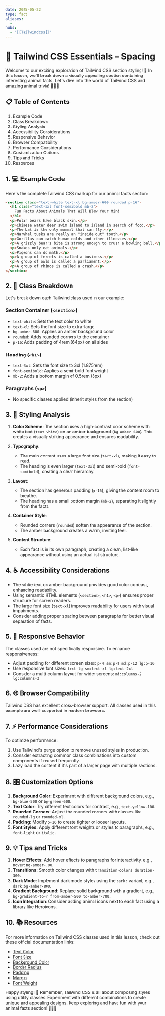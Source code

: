 ```yaml
---
date: 2025-05-22
type: fact
aliases:
  -
hubs:
  - "[[Tailwindcss]]"
---
```


# 🐾 Tailwind CSS Essentials – Spacing

Welcome to our exciting exploration of Tailwind CSS section styling! 🚀 In this lesson, we'll break down a visually appealing section containing interesting animal facts. Let's dive into the world of Tailwind CSS and amazing animal trivia! 🦁🐘🐧

## 📋 Table of Contents

1. Example Code
2. Class Breakdown
3. Styling Analysis
4. Accessibility Considerations
5. Responsive Behavior
6. Browser Compatibility
7. Performance Considerations
8. Customization Options
9. Tips and Tricks
10. Resources

## 1. 💻 Example Code

Here's the complete Tailwind CSS markup for our animal facts section:

```html
<section class="text-white text-xl bg-amber-600 rounded p-16">
  <h1 class="text-3xl font-semibold mb-2">
    Fun Facts About Animals That Will Blow Your Mind
  </h1>
  <p>Polar bears have black skin.</p>
  <p>Chinese water deer swim island to island in search of food.</p>
  <p>The bat is the only mammal that can fly.</p>
  <p>Narwhal tusks are really an "inside out" tooth.</p>
  <p>Gorillas can catch human colds and other illnesses.</p>
  <p>A grizzly bear's bite is strong enough to crush a bowling ball.</p>
  <p>Snakes only eat animals.</p>
  <p>Pigeons can do math.</p>
  <p>A group of ferrets is called a business.</p>
  <p>A group of owls is called a parliament.</p>
  <p>A group of rhinos is called a crash.</p>
</section>
```

## 2. 🧩 Class Breakdown

Let's break down each Tailwind class used in our example:

### Section Container (`<section>`)

- `text-white`: Sets the text color to white
- `text-xl`: Sets the font size to extra-large
- `bg-amber-600`: Applies an amber background color
- `rounded`: Adds rounded corners to the container
- `p-16`: Adds padding of 4rem (64px) on all sides

### Heading (`<h1>`)

- `text-3xl`: Sets the font size to 3xl (1.875rem)
- `font-semibold`: Applies a semi-bold font weight
- `mb-2`: Adds a bottom margin of 0.5rem (8px)

### Paragraphs (`<p>`)

- No specific classes applied (inherit styles from the section)

## 3. 🎨 Styling Analysis

1. **Color Scheme**: The section uses a high-contrast color scheme with white text (`text-white`) on an amber background (`bg-amber-600`). This creates a visually striking appearance and ensures readability.

2. **Typography**:

   - The main content uses a large font size (`text-xl`), making it easy to read.
   - The heading is even larger (`text-3xl`) and semi-bold (`font-semibold`), creating a clear hierarchy.

3. **Layout**:

   - The section has generous padding (`p-16`), giving the content room to breathe.
   - The heading has a small bottom margin (`mb-2`), separating it slightly from the facts.

4. **Container Style**:

   - Rounded corners (`rounded`) soften the appearance of the section.
   - The amber background creates a warm, inviting feel.

5. **Content Structure**:
   - Each fact is in its own paragraph, creating a clean, list-like appearance without using an actual list structure.

## 4. ♿ Accessibility Considerations

- The white text on amber background provides good color contrast, enhancing readability.
- Using semantic HTML elements (`<section>`, `<h1>`, `<p>`) ensures proper structure for screen readers.
- The large font size (`text-xl`) improves readability for users with visual impairments.
- Consider adding proper spacing between paragraphs for better visual separation of facts.

## 5. 📱 Responsive Behavior

The classes used are not specifically responsive. To enhance responsiveness:

- Adjust padding for different screen sizes: `p-4 sm:p-8 md:p-12 lg:p-16`
- Use responsive font sizes: `text-lg sm:text-xl lg:text-2xl`
- Consider a multi-column layout for wider screens: `md:columns-2 lg:columns-3`

## 6. 🌐 Browser Compatibility

Tailwind CSS has excellent cross-browser support. All classes used in this example are well-supported in modern browsers.

## 7. ⚡ Performance Considerations

To optimize performance:

1. Use Tailwind's purge option to remove unused styles in production.
2. Consider extracting common class combinations into custom components if reused frequently.
3. Lazy load the content if it's part of a larger page with multiple sections.

## 8. 🎛️ Customization Options

1. **Background Color**: Experiment with different background colors, e.g., `bg-blue-500` or `bg-green-600`.
2. **Text Color**: Try different text colors for contrast, e.g., `text-yellow-100`.
3. **Rounded Corners**: Adjust the rounded corners with classes like `rounded-lg` or `rounded-xl`.
4. **Padding**: Modify `p-16` to create tighter or looser layouts.
5. **Font Styles**: Apply different font weights or styles to paragraphs, e.g., `font-light` or `italic`.

## 9. 💡 Tips and Tricks

1. **Hover Effects**: Add hover effects to paragraphs for interactivity, e.g., `hover:bg-amber-700`.
2. **Transitions**: Smooth color changes with `transition-colors duration-300`.
3. **Dark Mode**: Implement dark mode styles using the `dark:` variant, e.g., `dark:bg-amber-800`.
4. **Gradient Background**: Replace solid background with a gradient, e.g., `bg-gradient-to-r from-amber-500 to-amber-700`.
5. **Icon Integration**: Consider adding animal icons next to each fact using a library like Heroicons.

## 10. 📚 Resources

For more information on Tailwind CSS classes used in this lesson, check out these official documentation links:

- [Text Color](https://tailwindcss.com/docs/text-color)
- [Font Size](https://tailwindcss.com/docs/font-size)
- [Background Color](https://tailwindcss.com/docs/background-color)
- [Border Radius](https://tailwindcss.com/docs/border-radius)
- [Padding](https://tailwindcss.com/docs/padding)
- [Margin](https://tailwindcss.com/docs/margin)
- [Font Weight](https://tailwindcss.com/docs/font-weight)

Happy styling! 🎉 Remember, Tailwind CSS is all about composing styles using utility classes. Experiment with different combinations to create unique and appealing designs. Keep exploring and have fun with your animal facts section! 🦒🐠🦋

